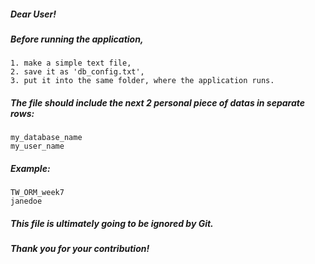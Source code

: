 ##### Dear User!

##### Before running the application,
    1. make a simple text file,
    2. save it as 'db_config.txt',
    3. put it into the same folder, where the application runs.

##### The file should include the next 2 personal piece of datas in separate rows:

    my_database_name
    my_user_name

##### Example:

    TW_ORM_week7
    janedoe



##### This file is ultimately going to be ignored by Git.

##### Thank you for your contribution!
